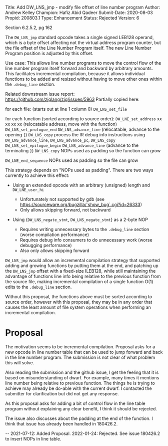 Title:       Add DW_LNS_jmp - modify file offset of line number program
Author:      Andrew Kelley
Champion:    Hafiz Abid Qadeer
Submit-Date: 2020-08-03
Propid:      200803.1
Type:        Enhancement
Status:      Rejected
Version:     6

Section 6.2.5.2, pg 162

The `DW_LNS_jmp` standard opcode takes a single signed LEB128 operand, which is a 
byte offset affecting not the virtual address program counter, but the file offset 
of the Line Number Program itself. The new Line Number Program position is adjusted 
by this offset.

Use case: This allows line number programs to move the control flow of the line 
number program itself forward and backward by arbitrary amounts. This facilitates 
incremental compilation, because it allows individual functions to be added and 
resized without having to move other ones within the `.debug_line` section.

Related downstream issue report: https://github.com/ziglang/zig/issues/5963
Partially copied here:

for each file: (starts out at line 1 column 0)
  `DW_LNS_set_file`

  for each function (sorted according to source order):
    `DW_LNE_set_address`  xx xx xx xx (relocatable address, move with the function)
    `DW_LNS_set_prologue_end`
    `DW_LNS_advance_line` (relocatable, advance to the opening `{`)
    `DW_LNS_copy`
    process the IR debug info instructions using `DW_LNS_advance_line`, `DW_LNS_advance_pc`, `DW_LNS_copy`
    `DW_LNS_set_epilogue_begin`
    `DW_LNS_advance_line` (advance to the terminating `}`)
    `DW_LNS_copy`
    NOPs used as padding so the function can grow

  `DW_LNE_end_sequence`
  NOPs used as padding so the file can grow


This strategy depends on "NOPs used as padding". There are two ways currently to
 achieve this effect:

 * Using an extended opcode with an arbitrary (unsigned) length and `DW_LNE_user_hi`
   - Unfortunately not supported by gdb (see https://sourceware.org/bugzilla/`show_bug`.cgi?id=26333)
   - Only allows skipping forward, not backward

 * Using {`DW_LNS_negate_stmt`, `DW_LNS_negate_stmt`} as a 2-byte NOP
   - Requires writing unnecessary bytes to the `.debug_line` section (worse compilation performance)
   - Requires debug info consumers to do unnecessary work (worse debugging performance)
   - Also only allows skipping forward

`DW_LNS_jmp` would allow an incremental compilation strategy that supported adding 
and growing functions by putting them at the end, and patching up the `DW_LNS_jmp` 
offset with a fixed-size ILEB128, while still maintaining the advantage of functions 
line info being relative to the previous function from the source file, making 
incremental compilation of a single function O(1) edits to the `.debug_line` section. 

Without this proposal, the functions above must be sorted according to source order, 
however with this proposal, they may be in any order that causes the least amount of
file system operations when performing an incremental compilation.

Proposal
========
The motivation seems to be incremental compilation. Proposal asks for a new
opcode in line number table that can be used to jump forward and back in the
line number program. The submission is not clear of what problem this will solve.

Also reading the submission and the github issue, I get the feeling that it is
based on misunderstanding of dwarf. For example, many times it mentions line
number being relative to previous function. The things he is trying to achieve
may already be do-able with the current dwarf. I contacted the submitter for
clarification but did not get any response.

As this proposal asks for adding a bit of control flow in the line table program
without explaining any clear benefit, I think it should be rejected.

The issue also discusses about the padding at the end of the function. I think
that issue has already been handled in 180426.2.

--
2021-07-12: Added Proposal.
2022-01-24: Rejected.  See issue 180426.2 to insert NOPs in line table.

